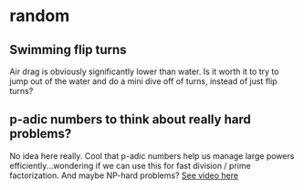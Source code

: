 # random

## Swimming flip turns

Air drag is obviously significantly lower than water. Is it worth it to try to jump out of the water and do a mini dive off of turns, instead of just flip turns?

## p-adic numbers to think about really hard problems?

No idea here really. Cool that p-adic numbers help us manage large powers efficiently...wondering if we can use this for fast division / prime factorization. And maybe NP-hard problems? [See video here](https://www.youtube.com/watch?v=3gyHKCDq1YA)
